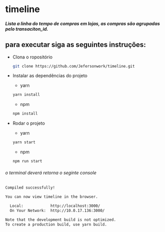 # timeline
##### Lista a linha do tempo de compras em lojas, as compras são agrupadas pelo transaciton_id.

## para executar siga as seguintes instruções:

- Clona o ropositório

  ```bash
  git clone https://github.com/Jefersonwork/timeline.git
  ```
  
- Instalar as dependências do projeto
 
   * yarn
  ```bash
  yarn install
  ```

  * npm
  ```bash
  npm install
  ```
- Rodar o projeto
 
   * yarn
  ```bash
  yarn start
  ```

  * npm
  ```bash
  npm run start
  ```
###### o terminal deverá retorna o seginte console
```bash
Compiled successfully!

You can now view timeline in the browser.

  Local:            http://localhost:3000/
  On Your Network:  http://10.0.17.136:3000/

Note that the development build is not optimized.
To create a production build, use yarn build.
```